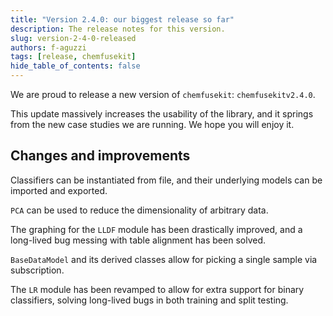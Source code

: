 ```yaml
---
title: "Version 2.4.0: our biggest release so far"
description: The release notes for this version.
slug: version-2-4-0-released
authors: f-aguzzi
tags: [release, chemfusekit]
hide_table_of_contents: false
---
```


We are proud to release a new version of `chemfusekit`: `chemfusekitv2.4.0`.

This update massively increases the usability of the library, and it springs from the new case studies we are running. We hope you will enjoy it.

<!-- truncate -->

## Changes and improvements

Classifiers can be instantiated from file, and their underlying models can be imported and exported.

`PCA` can be used to reduce the dimensionality of arbitrary data.

The graphing for the `LLDF` module has been drastically improved, and a long-lived bug messing with table alignment has been solved.

`BaseDataModel` and its derived classes allow for picking a single sample via subscription.

The `LR` module has been revamped to allow for extra support for binary classifiers, solving  long-lived bugs in both training and split testing.